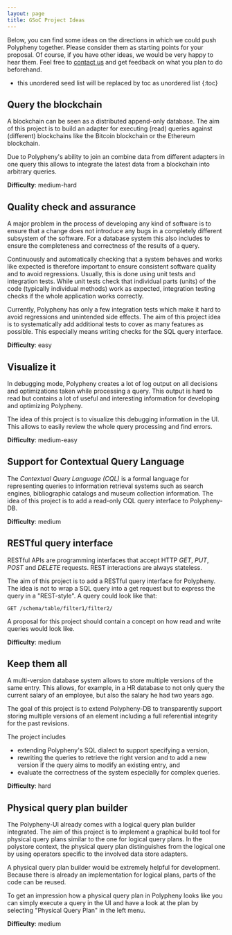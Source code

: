 ```yaml
---
layout: page
title: GSoC Project Ideas
---
```


Below, you can find some ideas on the directions in which we could push Polypheny together. Please consider them as starting points for your proposal. Of course, if you have other ideas, we would be very happy to hear them. Feel free to [contact us](/community/gsoc/#contact) and get feedback on what you plan to do beforehand.

* this unordered seed list will be replaced by toc as unordered list
{:toc}


## Query the blockchain
A blockchain can be seen as a distributed append-only database. The aim of this project is to build an adapter for executing (read) queries against (different) blockchains like the Bitcoin blockchain or the Ethereum blockchain.

Due to Polypheny's ability to join an combine data from different adapters in one query this allows to integrate the latest data from a blockchain into arbitrary queries. 

**Difficulty**: medium-hard



## Quality check and assurance
A major problem in the process of developing any kind of software is to ensure that a change does not introduce any bugs in a completely different subsystem of the software.
For a database system this also includes to ensure the completeness and correctness of the results of a query.

Continuously and automatically checking that a system behaves and works like expected is therefore important to ensure consistent software quality and to avoid regressions. Usually, this is done using unit tests and integration tests. While unit tests check that individual parts (units) of the code (typically individual methods) work as expected, integration testing checks if the whole application works correctly.

Currently, Polypheny has only a few integration tests which make it hard to avoid regressions and unintended side effects. The aim of this project idea is to systematically add additional tests to cover as many features as possible. This especially means writing checks for the SQL query interface.

**Difficulty**: easy



##  Visualize it
In debugging mode, Polypheny creates a lot of log output on all decisions and optimizations taken while processing a query. This output is hard to read but contains a lot of useful and interesting information for developing and optimizing Polypheny. 

The idea of this project is to visualize this debugging information in the UI. This allows to easily review the whole query processing and find errors. 

**Difficulty**: medium-easy



## Support for Contextual Query Language
The _Contextual Query Language (CQL)_ is a formal language for representing queries to information retrieval systems such as search engines, bibliographic catalogs and museum collection information. The idea of this project is to add a read-only CQL query interface to Polypheny-DB. 

**Difficulty**: medium



## RESTful query interface 
RESTful APIs are programming interfaces that accept HTTP _GET_, _PUT_, _POST_ and _DELETE_ requests. REST interactions are always stateless.

The aim of this project is to add a RESTful query interface for Polypheny. The idea is not to wrap a SQL query into a get request but to express the query in a "REST-style". A query could look like that: 
```
GET /schema/table/filter1/filter2/
```
A proposal for this project should contain a concept on how read and write queries would look like.

**Difficulty**: medium



## Keep them all     
A multi-version database system allows to store multiple versions of the same entry. This allows, for example, in a HR database to not only query the current salary of an employee, but also the salary he had two years ago.  

The goal of this project is to extend Polypheny-DB to transparently support storing multiple versions of an element including a full referential integrity for the past revisions. 

The project includes
* extending Polypheny's SQL dialect to support specifying a version,
* rewriting the queries to retrieve the right version and to add a new version if the query aims to modify an existing entry, and
* evaluate the correctness of the system especially for complex queries.

**Difficulty**: hard



## Physical query plan builder
The Polypheny-UI already comes with a logical query plan builder integrated. The aim of this project is to implement a graphical build tool for physical query plans similar to the one for logical query plans. In the polystore context, the physical query plan distinguishes from the logical one by using operators specific to the involved data store adapters. 

A physical query plan builder would be extremely helpful for development. Because there is already an implementation for logical plans, parts of the code can be reused. 

To get an impression how a physical query plan in Polypheny looks like you can simply execute a query in the UI and have a look at the plan by selecting "Physical Query Plan" in the left menu.

**Difficulty**: medium


